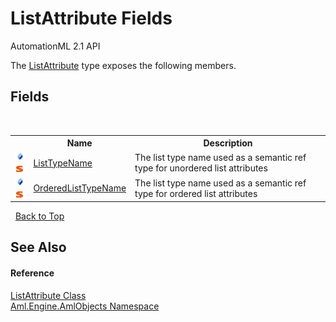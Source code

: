 # ListAttribute Fields
AutomationML 2.1 API 

The <a href="T_Aml_Engine_AmlObjects_ListAttribute">ListAttribute</a> type exposes the following members.


## Fields
&nbsp;<table><tr><th></th><th>Name</th><th>Description</th></tr><tr><td>![Public field](media/pubfield.gif "Public field")![Static member](media/static.gif "Static member")</td><td><a href="F_Aml_Engine_AmlObjects_ListAttribute_ListTypeName">ListTypeName</a></td><td>
The list type name used as a semantic ref type for unordered list attributes</td></tr><tr><td>![Public field](media/pubfield.gif "Public field")![Static member](media/static.gif "Static member")</td><td><a href="F_Aml_Engine_AmlObjects_ListAttribute_OrderedListTypeName">OrderedListTypeName</a></td><td>
The list type name used as a semantic ref type for ordered list attributes</td></tr></table>&nbsp;
<a href="#listattribute-fields">Back to Top</a>

## See Also


#### Reference
<a href="T_Aml_Engine_AmlObjects_ListAttribute">ListAttribute Class</a><br /><a href="N_Aml_Engine_AmlObjects">Aml.Engine.AmlObjects Namespace</a><br />